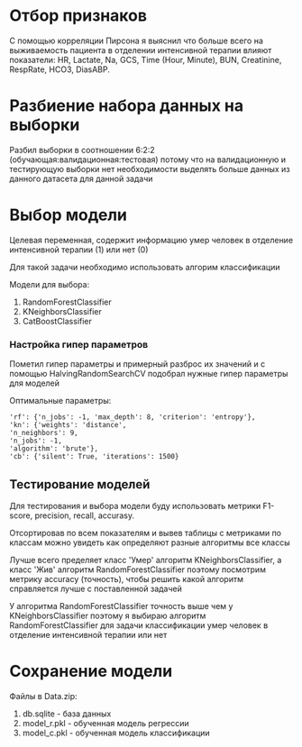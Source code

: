 # Отбор признаков

С помощью корреляции Пирсона я выяснил что больше всего на выживаемость пациента в отделении интенсивной терапии  влияют показатели: HR, Lactate, Na, GCS, Time (Hour, Minute), BUN, Creatinine, RespRate, HCO3, DiasABP.

# Разбиение набора данных на выборки

Разбил выборки в соотношении 6:2:2 (обучающая:валидационная:тестовая) потому что на валидационную и тестирующую выборки нет необходимости выделять больше данных из данного датасета для данной задачи

# Выбор модели

Целевая переменная, содержит информацию умер человек в отделение интенсивной терапии (1) или нет (0)

Для такой задачи необходимо использовать алгорим классификации

Модели для выбора:
1. RandomForestClassifier
2. KNeighborsClassifier
3. CatBoostClassifier

### Настройка гипер параметров

Пометил гипер параметры и примерный разброс их значений и с помощью HalvingRandomSearchCV подобрал нужные гипер параметры для моделей

Оптимальные параметры:

    'rf': {'n_jobs': -1, 'max_depth': 8, 'criterion': 'entropy'},
    'kn': {'weights': 'distance',
    'n_neighbors': 9,
    'n_jobs': -1,
    'algorithm': 'brute'},
    'cb': {'silent': True, 'iterations': 1500}


## Тестирование моделей

Для тестирования и выбора модели буду использовать метрики F1-score, precision, recall, accurasy.

Отсортировав по всем показателям и вывев таблицы с метриками по классам можно увидеть как определяют разные алгоритмы все классы

Лучше всего пределяет класс 'Умер' алгоритм KNeighborsClassifier, а класс 'Жив' алгоритм RandomForestClassifier поэтому посмотрим метрику accuracy (точность), чтобы решить какой алгоритм справляется лучше с поставленной задачей

У алгоритма RandomForestClassifier точность выше чем у KNeighborsClassifier поэтому я выбираю алгоритм RandomForestClassifier для задачи классификации умер человек в отделение интенсивной терапии или нет

# Сохранение модели

Файлы в Data.zip:
1. db.sqlite - база данных
2. model_r.pkl - обученная модель регрессии
3. model_c.pkl - обученная модель классификации
